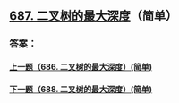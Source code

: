 ## [687. 二叉树的最大深度](https://leetcode-cn.com/problems/merge-two-sorted-lists/)（简单）





### 答案：



#### [上一题（686. 二叉树的最大深度）(简单)](https://github.com/sdwwld/leetCode/blob/master/src/main/java/com/wld/java/leetcode/leetCode0686.md)

#### [下一题（688. 二叉树的最大深度）(简单)](https://github.com/sdwwld/leetCode/blob/master/src/main/java/com/wld/java/leetcode/leetCode0688.md)